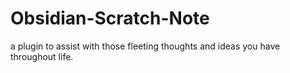 # Obsidian-Scratch-Note
a plugin to assist with those fleeting thoughts and ideas you have throughout life. 
